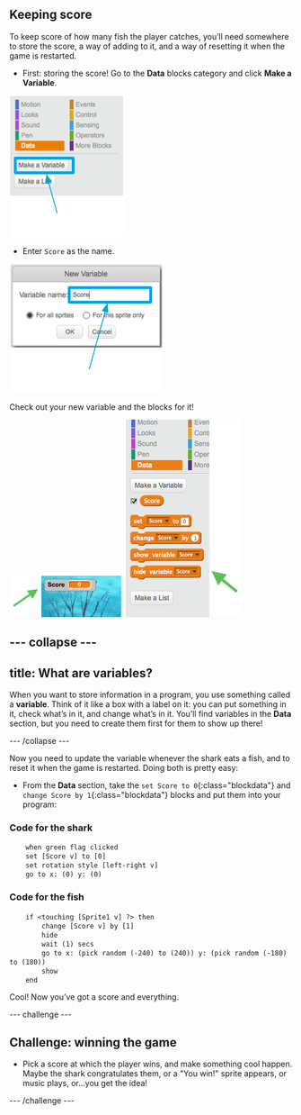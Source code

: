 ## Keeping score

To keep score of how many fish the player catches, you’ll need somewhere to store the score, a way of adding to it, and a way of resetting it when the game is restarted.

+ First: storing the score! Go to the **Data** blocks category and click **Make a Variable**.

![](images/catch5.png)

+ Enter `Score` as the name. 

![](images/catch6.png)

Check out your new variable and the blocks for it!

![The Score variable is displayed on the stage](images/scoreVariableStage.png) ![The blocks for the Score variable](images/scoreVariableBlocks.png)

## \--- collapse \---

## title: What are variables?

When you want to store information in a program, you use something called a **variable**. Think of it like a box with a label on it: you can put something in it, check what’s in it, and change what’s in it. You’ll find variables in the **Data** section, but you need to create them first for them to show up there!

\--- /collapse \---

Now you need to update the variable whenever the shark eats a fish, and to reset it when the game is restarted. Doing both is pretty easy:

+ From the **Data** section, take the `set Score to 0`{:class="blockdata"} and `change Score by 1`{:class="blockdata"} blocks and put them into your program: 

### Code for the shark

```blocks
    when green flag clicked
    set [Score v] to [0]
    set rotation style [left-right v]
    go to x: (0) y: (0)
```

### Code for the fish

```blocks
    if <touching [Sprite1 v] ?> then
        change [Score v] by [1]
        hide
        wait (1) secs
        go to x: (pick random (-240) to (240)) y: (pick random (-180) to (180))
        show
    end
```

Cool! Now you’ve got a score and everything.

\--- challenge \---

## Challenge: winning the game

+ Pick a score at which the player wins, and make something cool happen. Maybe the shark congratulates them, or a "You win!" sprite appears, or music plays, or...you get the idea!

\--- /challenge \---